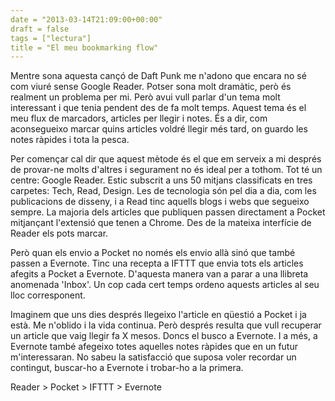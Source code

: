 ```yaml
---
date = "2013-03-14T21:09:00+00:00"
draft = false
tags = ["lectura"]
title = "El meu bookmarking flow"
---
```

Mentre sona aquesta cançó de Daft Punk me n'adono que encara no sé com viuré sense Google Reader. Potser sona molt dramàtic, però és realment un problema per mi. Però avui vull parlar d'un tema molt interessant i que tenia pendent des de fa molt temps. Aquest tema és el meu flux de marcadors, articles per llegir i notes. És a dir, com aconsegueixo marcar quins articles voldré llegir més tard, on guardo les notes ràpides i tota la pesca.

Per començar cal dir que aquest mètode és el que em serveix a mi després de provar-ne molts d'altres i segurament no és ideal per a tothom. Tot té un centre: Google Reader. Estic subscrit a uns 50 mitjans classificats en tres carpetes: Tech, Read, Design. Les de tecnologia són pel dia a dia, com les publicacions de disseny, i a Read tinc aquells blogs i webs que segueixo sempre. La majoria dels articles que publiquen passen directament a Pocket mitjançant l'extensió que tenen a Chrome. Des de la mateixa interfície de Reader els pots marcar.

Però quan els envio a Pocket no només els envio allà sinó que també passen a Evernote. Tinc una recepta a IFTTT que envia tots els articles afegits a Pocket a Evernote. D'aquesta manera van a parar a una llibreta anomenada 'Inbox'. Un cop cada cert temps ordeno aquests articles al seu lloc corresponent.

Imaginem que uns dies després llegeixo l'article en qüestió a Pocket i ja està. Me n'oblido i la vida continua. Però després resulta que vull recuperar un article que vaig llegir fa X mesos. Doncs el busco a Evernote. I a més, a Evernote també afegeixo totes aquelles notes ràpides que en un futur m'interessaran. No sabeu la satisfacció que suposa voler recordar un contingut, buscar-ho a Evernote i trobar-ho a la primera.

Reader > Pocket > IFTTT > Evernote